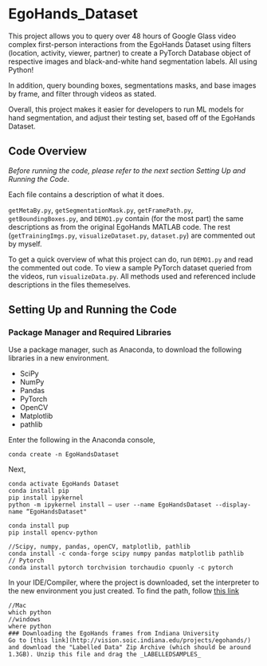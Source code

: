 # EgoHands_Dataset

This project allows you to query over 48 hours of Google Glass video complex first-person interactions from the EgoHands Dataset using filters (location, activity, viewer, partner) to create a PyTorch Database object of respective images and black-and-white hand segmentation labels. All using Python!

In addition, query bounding boxes, segmentations masks, and base images by frame, and filter through videos as stated.

Overall, this project makes it easier for developers to run ML models for hand segmentation, and adjust their testing set, based off of the EgoHands Dataset.

## Code Overview
*Before running the code, please refer to the next section Setting Up and Running the Code*.

Each file contains a description of what it does. 

`getMetaBy.py`, `getSegmentationMask.py`, `getFramePath.py`, `getBoundingBoxes.py`, and `DEMO1.py` contain (for the most part) the same descriptions as from the original EgoHands MATLAB code. The rest (`getTrainingImgs.py`, `visualizeDataset.py`, `dataset.py`) are commented out by myself.

To get a quick overview of what this project can do, run `DEMO1.py` and read the commented out code. To view a sample PyTorch dataset queried from the videos, run `visualizeData.py`. All methods used and referenced include descriptions in the files themeselves.

## Setting Up and Running the Code

### Package Manager and Required Libraries
Use a package manager, such as Anaconda, to download the following libraries in a new environment.
- SciPy
- NumPy
- Pandas
- PyTorch
- OpenCV
- Matplotlib
- pathlib

Enter the following in the Anaconda console, 
```console
conda create -n EgoHandsDataset
````
Next, 
```console
conda activate EgoHands Dataset
conda install pip
pip install ipykernel
python -m ipykernel install — user --name EgoHandsDataset --display-name “EgoHandsDataset"

conda install pup
pip install opencv-python

//Scipy, numpy, pandas, openCV, matplotlib, pathlib
conda install -c conda-forge scipy numpy pandas matplotlib pathlib
// Pytorch
conda install pytorch torchvision torchaudio cpuonly -c pytorch
````



In your IDE/Compiler, where the project is downloaded, set the interpreter to the new environment you just created. To find the path, follow [this link](https://docs.anaconda.com/anaconda/user-guide/tasks/integration/python-path/)

```console
//Mac
which python
//windows
where python
### Downloading the EgoHands frames from Indiana University
Go to [this link](http://vision.soic.indiana.edu/projects/egohands/) and download the "Labelled Data" Zip Archive (which should be around 1.3GB). Unzip this file and drag the _LABELLEDSAMPLES_
